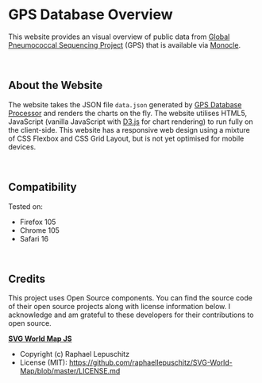 # GPS Database Overview

This website provides an visual overview of public data from [Global Pneumococcal Sequencing Project](https://www.pneumogen.net/gps/) (GPS) that is available via [Monocle](https://monocle.sanger.ac.uk/login).

&nbsp;
## About the Website
The website takes the JSON file `data.json` generated by [GPS Database Processor](https://github.com/HarryHung/gps-database-processor) and renders the charts on the fly. The website utilises HTML5, JavaScript (vanilla JavaScript with [D3.js](https://d3js.org/) for chart rendering) to run fully on the client-side. This website has a responsive web design using a mixture of CSS Flexbox and CSS Grid Layout, but is not yet optimised for mobile devices.

&nbsp;
## Compatibility
Tested on:
- Firefox 105
- Chrome 105
- Safari 16

&nbsp;
## Credits
This project uses Open Source components. You can find the source code of their open source projects along with license information below. I acknowledge and am grateful to these developers for their contributions to open source.

[**SVG World Map JS**](https://github.com/raphaellepuschitz/SVG-World-Map)
- Copyright (c) Raphael Lepuschitz
- License (MIT): https://github.com/raphaellepuschitz/SVG-World-Map/blob/master/LICENSE.md